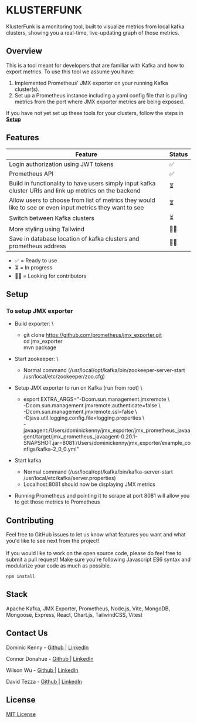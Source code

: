 # KLUSTERFUNK

KlusterFunk is a monitoring tool, built to visualize metrics from local kafka clusters, showing you a real-time, live-updating graph of those metrics.

## Overview

This is a tool meant for developers that are familiar with Kafka and how to export metrics. To use this tool we assume you have:

1. Implemented Prometheus' JMX exporter on your running Kafka cluster(s).
2. Set up a Prometheus instance including a yaml config file that is pulling metrics from the port where JMX exporter metrics are being exposed.

If you have not yet set up these tools for your clusters, follow the steps in **[Setup](#setup)**

## Features

| Feature                                                                              | Status    |
|--------------------------------------------------------------------------------------|-----------|
| Login authorization using JWT tokens                                                 | ✅        |
| Prometheus API                                                                       | ✅        |
| Build in functionality to have users simply input kafka cluster URIs and link up metrics on the backend                                                                                | ⏳        |
| Allow users to choose from list of metrics they would like to see or even input metrics they want to see                                                                                    | ⏳        |
| Switch between Kafka clusters                                                        | ⏳        |
| More styling using Tailwind                                                          | 🙏🏻        |
| Save in database location of kafka clusters and prometheus address                   | 🙏🏻        |

- ✅ = Ready to use
- ⏳ = In progress
- 🙏🏻 = Looking for contributors

## Setup

  ### To setup JMX exporter

- Build exporter: \

  - git clone https://github.com/prometheus/jmx_exporter.git \
    cd jmx_exporter \
    mvn package

- Start zookeeper: \

  - Normal command (/usr/local/opt/kafka/bin/zookeeper-server-start /usr/local/etc/zookeeper/zoo.cfg)

- Setup JMX exporter to run on Kafka (run from root) \

  - export EXTRA_ARGS="-Dcom.sun.management.jmxremote \ \
    -Dcom.sun.management.jmxremote.authenticate=false \ \
    -Dcom.sun.management.jmxremote.ssl=false \ \
    -Djava.util.logging.config.file=logging.properties \ \
    -javaagent:/Users/dominickenny/jmx_exporter/jmx_prometheus_javaagent/target/jmx_prometheus_javaagent-0.20.1-SNAPSHOT.jar=8081:/Users/dominickenny/jmx_exporter/example_configs/kafka-2_0_0.yml"

- Start kafka

  - Normal command (/usr/local/opt/kafka/bin/kafka-server-start /usr/local/etc/kafka/server.properties)
  - Localhost:8081 should now be displaying JMX metrics

- Running Prometheus and pointing it to scrape at port 8081 will allow you to get those metrics to Prometheus

## Contributing

Feel free to GitHub issues to let us know what features you want and what you'd like to see next from the project! \
\
If you would like to work on the open source code, please do feel free to submit a pull request! Make sure you're following Javascript ES6 syntax and modularize your code as much as possible. 

```shell
npm install
```

## Stack

Apache Kafka, JMX Exporter, Prometheus, Node.js, Vite, MongoDB, Mongoose, Express, React, Chart.js, TailwindCSS, Vitest

## Contact Us

<p>Dominic Kenny - <a href="https://github.com/dominicjkenny">
Github
</a> | <a href="https://www.linkedin.com/in/dominicjkenny/">
LinkedIn
</a>
</p>
<p>Connor Donahue - <a href="https://github.com/conniedonahue">
Github 
</a> | <a href="https://www.linkedin.com/in/connordonahue09/">
LinkedIn
</a>
</p>
<p>Wilson Wu - <a href="https://github.com/jwu8475">
Github 
</a> | <a href="https://www.linkedin.com/in/wilson-wu-4a821719a/">
LinkedIn
</a>
</p>
<p>David Tezza - <a href="https://github.com/dtezz">
Github 
</a> | <a href="https://www.linkedin.com/in/david-tezza/">
LinkedIn
</a>
</p>

## License

[MIT License](./LICENSE.md)
